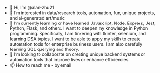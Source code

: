 - 👋 Hi, I’m @alan-zhu21
- 👀 I’m interested in data/research tools, automation, fun, unique projects, and ai-generated art/music
- 🌱 I’m currently learning or have learned Javascript, Node, Express, Jest, Python, Flask, and others. I want to deepen my knowledge in Python programming. Specifically, I am tinkering with tkinter, selenium, and learning DSA topics. I want to be able to apply my skills to create automation tools for enterprise business users. I am also carefully learning SQL querying and theory.
- 💞️ I’m looking to collaborate on creating unique backend systems or automation tools that improve lives or enhance efficiencies.
- 📫 How to reach me - by email

<!---
alan-zhu21/alan-zhu21 is a ✨ special ✨ repository because its `README.md` (this file) appears on your GitHub profile.
You can click the Preview link to take a look at your changes.
--->
